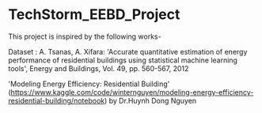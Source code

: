 # TechStorm_EEBD_Project

This project is inspired by the following works-

Dataset : A. Tsanas, A. Xifara: 'Accurate quantitative estimation of energy performance of residential buildings using statistical machine learning tools', Energy and Buildings, Vol. 49, pp. 560-567, 2012

'Modeling Energy Efficiency: Residential Building' (https://www.kaggle.com/code/winternguyen/modeling-energy-efficiency-residential-building/notebook) by Dr.Huynh Dong Nguyen
